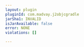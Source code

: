 ```yaml
---
layout: plugin
pluginId: com.madvay.j2objcgradle
jarSha1: INVALID
isJarAvailable: false
error: NONE
violations: []

---
```

